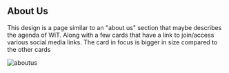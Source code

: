 ## About Us

This design is a page similar to an "about us" section that maybe describes the agenda of WiT. Along with a few cards that have a link to join/access various social media links. The card in focus is bigger in size compared to the other cards

![aboutus](https://github.com/shikha-16/Women-in-Technology/blob/master/documents/design/about-us/Screenshot%20from%202020-10-14%2010-49-31.png)
